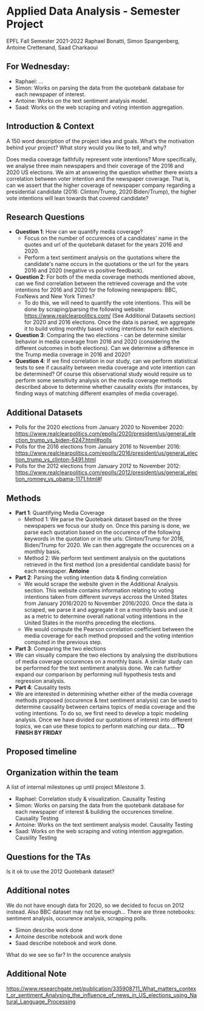 # Applied Data Analysis - Semester Project
EPFL Fall Semester 2021-2022
Raphael Bonatti, Simon Spangenberg, Antoine Crettenand, Saad Charkaoui

## For Wednesday:
* Raphael: ...
* Simon: Works on parsing the data from the quotebank database for each newspaper of interest. 
* Antoine: Works on the text sentiment analysis model. 
* Saad: Works on the web scraping and voting intention aggregation. 

## Introduction & Context

A 150 word description of the project idea and goals. What’s the motivation behind your project? What story would you like to tell, and why?

Does media coverage faithfully represent vote intentions? More specifically, we analyse three main newspapers and their coverage of the 2016 and 2020 US elections. We aim at answering the question whether there exists a correlation between voter intention and the newspaper coverage. That is, can we assert that the higher coverage of newspaper company regarding a presidential candidate (2016: Clinton/Trump, 2020:Biden/Trump), the higher vote intentions will lean towards that covered candidate? 

## Research Questions
* **Question 1**: How can we quantify media coverage?
  * Focus on the number of occurences of a candidates' name in the quotes and url of the quotebank dataset for the years 2016 and 2020. 
  * Perform a text sentiment analysis on the quotations where the candidate's name occurs in the quotations or the url for the years 2016 and 2020 (negative vs positive feedback). 
* **Question 2**: For both of the media coverage methods mentioned above, can we find correlation between the retrieved coverage and the vote intentions for 2016 and 2020 for the following newspapers: BBC, FoxNews and New York Times? 
  * To do this, we will need to quantify the vote intentions. This will be done by scraping/parsing the following website: https://www.realclearpolitics.com/ (See Additional Datasets section) for 2020 and 2016 elections. Once the data is parsed, we aggregate it to build voting monthly based voting intentions for each elections. 
* **Question 3**: Comparing the two elections - can be determine similar behavior in media coverage from 2016 and 2020 (considering the different outcomes in both elections). Can we determine a difference in the Trump media coverage in 2016 and 2020? 
* **Question 4**: If we find correlation in our study, can we perform statistical tests to see if causality between media coverage and vote intention can be determined? Of course this observational study would require us to perform some sensitivity analysis on the media coverage methods described above to determine whether causality exists (for instances, by finding ways of matching different examples of media coverage). 

## Additional Datasets
* Polls for the 2020 elections from January 2020 to November 2020: https://www.realclearpolitics.com/epolls/2020/president/us/general_election_trump_vs_biden-6247.html#polls
* Polls for the 2016 elections from January 2016 to November 2016: https://www.realclearpolitics.com/epolls/2016/president/us/general_election_trump_vs_clinton-5491.html
* Polls for the 2012 elections from January 2012 to November 2012: https://www.realclearpolitics.com/epolls/2012/president/us/general_election_romney_vs_obama-1171.html#!

## Methods
* **Part 1**: Quantifying Media Coverage
  * Method 1: We parse the Quotebank dataset based on the three newspapers we focus our study on. Once this parsing is done, we parse each quotation based on the occurence of the following keywords in the quotation or in the urls: Clinton/Trump for 2016, Biden/Trump for 2020. We can then aggregate the occurences on a monthly basis. 
  * Method 2: We perform text sentiment analysis on the quotations retrieved in the first method (on a presidential candidate basis) for each newspaper. **Antoine**
* **Part 2**: Parsing the voting intention data & finding correlation
  *  We would scrape the website given in the Additional Analysis section. This website contains information relating to voting intentions taken from different surveys accross the United States from January 2016/2020 to November 2016/2020. Once the data is scraped, we parse it and aggregate it on a monthly basis and use it as a metric to determine overall national voting intentions in the United States in the months preceding the elections. 
  * We would compute the Pearson correlation coefficient between the media coverage for each method proposed and the voting intention computed in the previous step. 
*  **Part 3**: Comparing the two elections
  *  We can visually compare the two elections by analysing the distributions of media coverage occurences on a monthly basis. A similar study can be performed for the text sentiment analysis done. We can further expand our comparison by performing null hypothesis tests and regression analysis. 
*  **Part 4**: Causality tests
  * We are interested in determining whether either of the media coverage methods proposed (occurence & text sentiment analysis) can be used to determine causality between certains topics of media coverage and the voting intentions. To do so, we first need to develop a topic modeling analysis. Once we have divided our quotations of interest into different topics, we can use these topics to perform matching our data.... **TO FINISH BY FRIDAY**

## Proposed timeline

## Organization within the team
A list of internal milestones up until project Milestone 3.
* Raphael: Correlation study & visualization. Causality Testing
* Simon: Works on parsing the data from the quotebank database for each newspaper of interest & building the occurences timeline. Causality Testing
* Antoine: Works on the text sentiment analysis model. Causality Testing
* Saad: Works on the web scraping and voting intention aggregation. Causility Testing

## Questions for the TAs
Is it ok to use the 2012 Quotebank dataset?

## Additional notes
We do not have enough data for 2020, so we decided to focus on 2012 instead. Also BBC dataset may not be enough...
There are three notebooks: sentiment analysis, occurence analysis, scrapping polls. 
* Simon describe work done 
* Antoine describe notebook and work done
* Saad describe notebook and work done. 

What do we see so far? In the occurence analysis

## Additional Note
https://www.researchgate.net/publication/335908711_What_matters_context_or_sentiment_Analysing_the_influence_of_news_in_US_elections_using_Natural_Language_Processing
